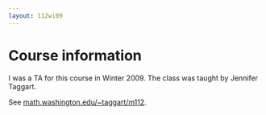 ```yaml
---
layout: 112wi09
---
```


# Course information

I was a TA for this course in Winter 2009.
The class was taught by Jennifer Taggart.

See
[math.washington.edu/~taggart/m112](http://www.math.washington.edu/~taggart/m112/).
